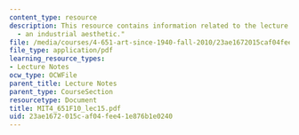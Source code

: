 ```yaml
---
content_type: resource
description: This resource contains information related to the lecture "sixties abstraction/figuration
  - an industrial aesthetic."
file: /media/courses/4-651-art-since-1940-fall-2010/23ae1672015caf04fee41e876b1e0240_MIT4_651F10_lec15.pdf
file_type: application/pdf
learning_resource_types:
- Lecture Notes
ocw_type: OCWFile
parent_title: Lecture Notes
parent_type: CourseSection
resourcetype: Document
title: MIT4_651F10_lec15.pdf
uid: 23ae1672-015c-af04-fee4-1e876b1e0240
---
```

